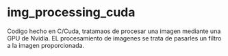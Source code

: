 # img_processing_cuda
Codigo hecho en C/Cuda, tratamaos de procesar una imagen mediante una GPU de Nvidia. EL procesamiento de imagenes se trata de pasarles un filtro a la imagen proporcionada. 
